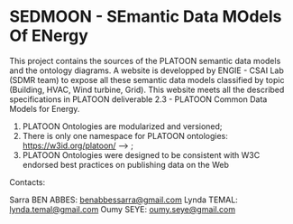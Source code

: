 # SEDMOON - SEmantic Data MOdels Of ENergy

This project contains the sources of the PLATOON semantic data models and the ontology diagrams. A website is developped by ENGIE - CSAI Lab (SDMR team) to expose all these semantic data models classified by topic (Building, HVAC, Wind turbine, Grid). This website meets all the described specifications in PLATOON deliverable 2.3 - PLATOON Common Data Models for Energy. 

   1. PLATOON Ontologies are modularized and versioned;
   2. There is only one namespace for PLATOON ontologies: https://w3id.org/platoon/ --> ;
   3. PLATOON Ontologies were designed to be consistent with W3C endorsed best practices on publishing data on the Web

Contacts:

Sarra BEN ABBES: benabbessarra@gmail.com
Lynda TEMAL: lynda.temal@gmail.com
Oumy SEYE: oumy.seye@gmail.com
